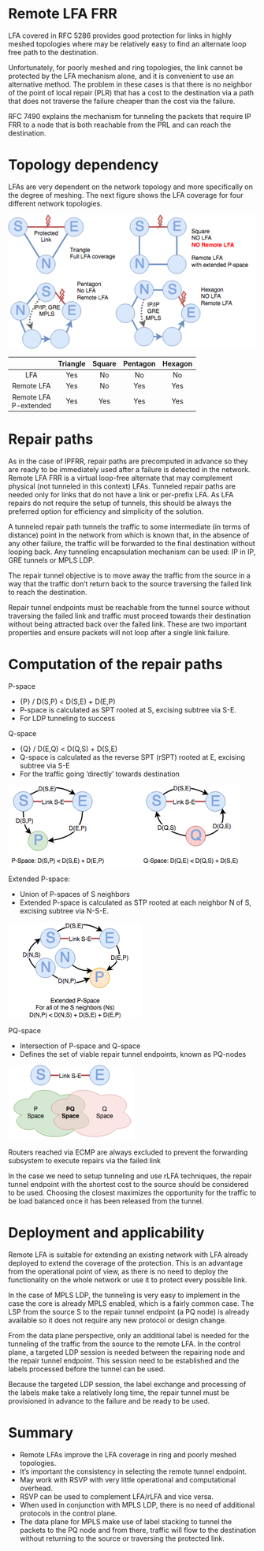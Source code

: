 # Remote LFA FRR

LFA covered in RFC 5286 provides good protection for links in highly meshed topologies where may be relatively easy to find an alternate loop free path to the destination. 

Unfortunately, for poorly meshed and ring topologies, the link cannot be protected by the LFA mechanism alone, and it is convenient to use an alternative method.  The problem in these cases is that there is no neighbor of the point of local repair (PLR) that has a cost to the destination via a path that does not traverse the failure cheaper than the cost via the failure.

RFC 7490 explains the mechanism for tunneling the packets that require IP FRR to a node that is both reachable from the PRL and can reach the destination.




# Topology dependency

LFAs are very dependent on the network topology and more specifically on the degree of meshing. The next figure shows the LFA coverage for four different network topologies.

![rlfa topology](images/rlfa-topology.png)

|  | Triangle | Square | Pentagon | Hexagon |
| :-: | :-: | :-: | :-: | :-: | 
| LFA | Yes | No | No | No | 
| Remote LFA | Yes | No | Yes | Yes | 
| Remote LFA<br/>P-extended | Yes | Yes | Yes | Yes | 




# Repair paths

As in the case of IPFRR, repair paths are precomputed in advance so they are ready to be immediately used after a failure is detected in the network. Remote LFA FRR is a virtual loop-free alternate that may complement physical (not tunneled in this context) LFAs. Tunneled repair paths are needed only for links that do not have a link or per-prefix LFA. As LFA repairs do not require the setup of tunnels, this should be always the preferred option for efficiency and simplicity of the solution.

A tunneled repair path tunnels the traffic to some intermediate (in terms of distance) point in the network from which is known that, in the absence of any other failure, the traffic will be forwarded to the final destination without looping back. Any tunneling encapsulation mechanism can be used: IP in IP, GRE tunnels or MPLS LDP.

The repair tunnel objective is to move away the traffic from the source in a way that the traffic don’t return back to the source traversing the failed link to reach the destination. 

Repair tunnel endpoints must be reachable from the tunnel source without traversing the failed link and traffic must proceed towards their destination without being attracted back over the failed link. These are two important properties and ensure packets will not loop after a single link failure.




# Computation of the repair paths

P-space
* {P} / D(S,P) < D(S,E) + D(E,P)
* P-space is calculated as SPT rooted at S, excising subtree via S-E.
* For LDP tunneling to success

Q-space
* {Q} / D(E,Q) < D(Q,S) + D(S,E)
* Q-space is calculated as the reverse SPT (rSPT) rooted at E, excising subtree via S-E
* For the traffic going ‘directly’ towards destination


![rlfa p q spaces](images/rlfa-p-q-spaces.png)



Extended P-space:
* Union of P-spaces of S neighbors
* Extended P-space is calculated as STP rooted at each neighbor N of S, excising subtree via N-S-E.

![rlfa p extended](images/rlfa-p-extended.png)



PQ-space
* Intersection of P-space and Q-space
* Defines the set of viable repair tunnel endpoints, known as PQ-nodes

![rlfa pq space](images/rlfa-pq-space.png)




Routers reached via ECMP are always excluded to prevent the forwarding subsystem to execute repairs via the failed link

In the case we need to setup tunneling and use rLFA techniques, the repair tunnel endpoint with the shortest cost to the source should be considered to be used. Choosing the closest maximizes the opportunity for the traffic to be load balanced once it has been released from the tunnel.




# Deployment and applicability

Remote LFA is suitable for extending an existing network with LFA already deployed to extend the coverage of the protection. This is an advantage from the operational point of view, as there is no need to deploy the functionality on the whole network or use it to protect every possible link.

In the case of MPLS LDP, the tunneling is very easy to implement in the case the core is already MPLS enabled, which is a fairly common case. The LSP from the source S to the repair tunnel endpoint (a PQ node) is already available so it does not require any new protocol or design change.

From the data plane perspective, only an additional label is needed for the tunneling of the traffic from the source to the remote LFA. In the control plane, a targeted LDP session is needed between the repairing node and the repair tunnel endpoint. This session need to be established and the labels processed before the tunnel can be used.

Because the targeted LDP session, the label exchange and processing of the labels make take a relatively long time, the repair tunnel must be provisioned in advance to the failure and be ready to be used.




# Summary

* Remote LFAs improve the LFA coverage in ring and poorly meshed topologies.
* It’s important the consistency in selecting the remote tunnel endpoint.
* May work with RSVP with very little operational and computational overhead.
* RSVP can be used to complement LFA/rLFA and vice versa.
* When used in conjunction with MPLS LDP, there is no need of additional protocols in the control plane.
* The data plane for MPLS make use of label stacking to tunnel the packets to the PQ node and from there, traffic will flow to the destination without returning to the source or traversing the protected link.



